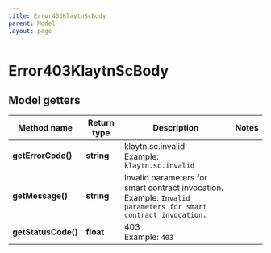 ```yaml
---
title: Error403KlaytnScBody
parent: Model
layout: page
---
```


# Error403KlaytnScBody

## Model getters

Method name | Return type | Description | Notes
------------ | ------------- | ------------- | -------------
**getErrorCode()** | **string** | klaytn.sc.invalid <br>Example: `klaytn.sc.invalid` |
**getMessage()** | **string** | Invalid parameters for smart contract invocation. <br>Example: `Invalid parameters for smart contract invocation.` |
**getStatusCode()** | **float** | 403 <br>Example: `403` |

